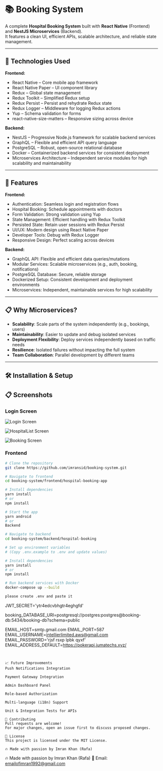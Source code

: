 # 📚 Booking System

A complete **Hospital Booking System** built with **React Native** (Frontend) and **NestJS Microservices** (Backend).  
It features a clean UI, efficient APIs, scalable architecture, and reliable state management.

---

## 🚀 Technologies Used

**Frontend:**

- React Native – Core mobile app framework
- React Native Paper – UI component library
- Redux – Global state management
- Redux Toolkit – Simplified Redux setup
- Redux Persist – Persist and rehydrate Redux state
- Redux Logger – Middleware for logging Redux actions
- Yup – Schema validation for forms
- react-native-size-matters – Responsive sizing across device

**Backend:**

- NestJS – Progressive Node.js framework for scalable backend services
- GraphQL – Flexible and efficient API query language
- PostgreSQL – Robust, open-source relational database
- Docker – Containerized backend services for consistent deployment
- Microservices Architecture – Independent service modules for high scalability and maintainability

---

## 🎯 Features

**Frontend:**

- Authentication: Seamless login and registration flows
- Hospital Booking: Schedule appointments with doctors
- Form Validation: Strong validation using Yup
- State Management: Efficient handling with Redux Toolkit
- Persisted State: Retain user sessions with Redux Persist
- UI/UX: Modern design using React Native Paper
- Developer Tools: Debug with Redux Logger
- Responsive Design: Perfect scaling across devices

**Backend:**

- GraphQL API: Flexible and efficient data queries/mutations
- Modular Services: Scalable microservices (e.g., auth, booking, notifications)
- PostgreSQL Database: Secure, reliable storage
- Dockerized Setup: Consistent development and deployment environments
- Microservices: Independent, maintainable services for high scalability

---

## 📋 Why Microservices?

- **Scalability**: Scale parts of the system independently (e.g., bookings, users)
- **Maintainability**: Easier to update and debug isolated services
- **Deployment Flexibility**: Deploy services independently based on traffic needs
- **Resilience**: Isolated failures without impacting the full system
- **Team Collaboration**: Parallel development by different teams

---

## 🛠️ Installation & Setup

## 📋 Screenshots

### Login Screen

![Login Screen](./screenshots/login-screen.png)

![HospitalList Screen](./screenshots/list-screen.png)

![Booking Screen](./screenshots/booking.png)

<!-- ### Booking Screen
![Booking Screen](./screenshots/booking-screen.png)

### Confirmation Screen
![Confirmation Screen](./screenshots/confirmation-screen.png) -->

### Frontend

```bash
# Clone the repository
git clone https://github.com/imransid/booking-system.git

# Navigate to frontend
cd booking-system/frontend/hospital-booking-app

# Install dependencies
yarn install
# or
npm install

# Start the app
yarn android
# or
Backend

# Navigate to backend
cd booking-system/backend/hospital-booking

# Set up environment variables
# (Copy .env.example to .env and update values)

# Install dependencies
yarn install
# or
npm install

# Run backend services with Docker
docker-compose up --build

please create .env and paste it
```

JWT_SECRET='ytr4edcvbhgtr4eghgfd'

booking_DATABASE_URI=postgresql://postgres:postgres@booking-db:5434/booking-db?schema=public

EMAIL_HOST=smtp.gmail.com
EMAIL_PORT=587
EMAIL_USERNAME=intellierlimited.aws@gmail.com
EMAIL_PASSWORD='rjsf rsxp lpbk qyxf'
EMAIL_ADDRESS_DEFAULT=https://pokerapi.jumatechs.xyz/

```


📈 Future Improvements
Push Notifications Integration

Payment Gateway Integration

Admin Dashboard Panel

Role-based Authorization

Multi-language (i18n) Support

Unit & Integration Tests for APIs

🤝 Contributing
Pull requests are welcome!
For major changes, open an issue first to discuss proposed changes.

📝 License
This project is licensed under the MIT License.

🔥 Made with passion by Imran Khan (Rafa)
```

🔥 Made with passion by Imran Khan (Rafa)
📧 Email: emailofimran1992@gmail.com
